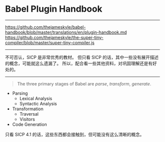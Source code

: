 # Babel Plugin Handbook

---

https://github.com/thejameskyle/babel-handbook/blob/master/translations/en/plugin-handbook.md
https://github.com/thejameskyle/the-super-tiny-compiler/blob/master/super-tiny-compiler.js

---

不可否认，SICP 是非常优秀的教材。
但只看 SICP 的话，其中一些没有展开描述的概念，可能就这么遗漏了。
所以，配合看一些其他资料，对巩固理解还是有好处的。

---

> The three primary stages of Babel are _parse_, _transform_, _generate_.

+ Parsing
	- Lexical Analysis
	- Syntactic Analysis
+ Transformation
	- Traversal
	- Visitors
+ Code Generation

只看 SICP 4.1 的话，这些东西都会接触到，但可能没有这么清晰的概念。
